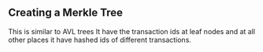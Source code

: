 ## Creating a Merkle Tree 
This is similar to AVL trees 
It have the transaction ids at leaf nodes and at all other places it have hashed ids of different transactions.